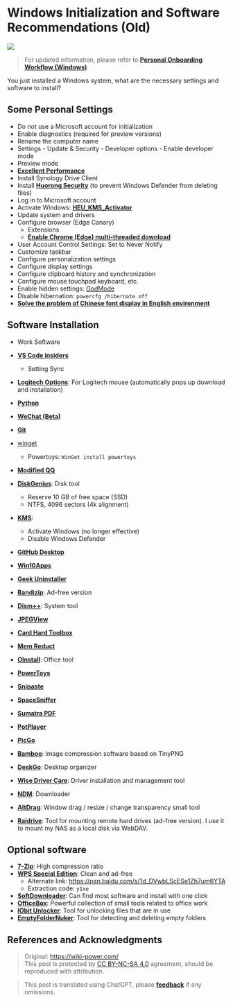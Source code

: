 # Windows Initialization and Software Recommendations (Old)

![](https://wiki-media-1253965369.cos.ap-guangzhou.myqcloud.com/img/20210117142759.jpg)

> For updated information, please refer to [**Personal Onboarding Workflow (Windows)**](https://wiki-power.com/en/Personal_Onboarding_Workflow_%28Windows%29/)

You just installed a Windows system, what are the necessary settings and software to install?

## Some Personal Settings

- Do not use a Microsoft account for initialization
- Enable diagnostics (required for preview versions)
- Rename the computer name
- Settings - Update & Security - Developer options - Enable developer mode
- Preview mode
- [**Excellent Performance**](https://bobi.site/archives/875)
- Install Synology Drive Client
- Install [**Huorong Security**](https://www.huorong.cn/) (to prevent Windows Defender from deleting files)
- Log in to Microsoft account
- Activate Windows: [**HEU_KMS_Activator**](https://github.com/zbezj/HEU_KMS_Activator)
- Update system and drivers
- Configure browser (Edge Canary)
  - Extensions
  - [**Enable Chrome (Edge) multi-threaded download**](https://wiki-power.com/en/%E5%BC%80%E5%90%AFChrome%EF%BC%88Edge%EF%BC%89%E5%A4%9A%E7%BA%BF%E7%A8%8B%E4%B8%8B%E8%BD%BD)
- User Account Control Settings: Set to Never Notify
- Customize taskbar
- Configure personalization settings
- Configure display settings
- Configure clipboard history and synchronization
- Configure mouse touchpad keyboard, etc.
- Enable hidden settings: [GodMode](https://github.com/linyuxuanlin/File-host/tree/main/software/GodMode.lnk)
- Disable hibernation: `powercfg /hibernate off`
- [**Solve the problem of Chinese font display in English environment**](https://blog.csdn.net/amoscn/article/details/106224359)

## Software Installation

- Work Software
- [**VS Code insiders**](https://code.visualstudio.com/docs/?dv=win64&build=insiders)
  - Setting Sync
- [**Logitech Options**](https://www.logitech.com.cn/zh-cn/product/options): For Logitech mouse (automatically pops up download and installation)
- [**Python**](https://www.microsoft.com/zh-cn/p/python-39/9p7qfqmjrfp7?rtc=1&activetab=pivot:overviewtab)
- [**WeChat (Beta)**](https://dldir1.qq.com/weixin/Windows/Beta/WeChatBeta.exe)
- [**Git**](https://git-scm.com/downloads)
- [winget](https://www.microsoft.com/zh-cn/p/app-installer/9nblggh4nns1?ocid=9nblggh4nns1_ORSEARCH_Bing&rtc=2&activetab=pivot:overviewtab)
  - Powertoys: `WinGet install powertoys`
- [**Modified QQ**](https://github.com/linyuxuanlin/File-host/blob/main/software/QQ%209.4.2.27666%20Lite-20210118%20by%20flighty-Q.exe)

- [**DiskGenius**](https://www.diskgenius.cn/download.php): Disk tool
  - Reserve 10 GB of free space (SSD)
  - NTFS, 4096 sectors (4k alignment)
- [**KMS**](https://github.com/linyuxuanlin/File-host/tree/main/software/KMS.exe):

  - Activate Windows (no longer effective)
  - Disable Windows Defender

- [**GitHub Desktop**](https://desktop.github.com)

- [**Win10Apps**](https://github.com/linyuxuanlin/File-host/tree/main/software/Win10Apps.exe)
- [**Geek Uninstaller**](https://github.com/linyuxuanlin/File-host/tree/main/software/geekuninstaller.exe)
- [**Bandizip**](https://github.com/linyuxuanlin/File-host/tree/main/software/Bandizip.exe): Ad-free version
- [**Dism++**](https://www.chuyu.me/zh-Hans/): System tool
- [**JPEGView**](https://github.com/linyuxuanlin/File-host/tree/main/software/JPEGView64.zip)
- [**Card Hard Toolbox**](http://www.kbtool.cn/down.php)
- [**Mem Reduct**](https://github.com/henrypp/memreduct/releases)
- [**OInstall**](https://github.com/linyuxuanlin/File-host/tree/main/software/OInstall.exe): Office tool
- [**PowerToys**](https://github.com/microsoft/PowerToys/releases/)
- [**Snipaste**](https://zh.snipaste.com/download.html)
- [**SpaceSniffer**](https://github.com/linyuxuanlin/File-host/tree/main/software/SpaceSniffer.exe)
- [**Sumatra PDF**](https://www.sumatrapdfreader.org/download-free-pdf-viewer.html)
- [**PotPlayer**](https://daumpotplayer.com/download/)
- [**PicGo**](https://github.com/Molunerfinn/PicGo/releases/tag/v2.3.0-beta.4)
- [**Bamboo**](https://christopherwk210.github.io/bamboo/): Image compression software based on TinyPNG
- [**DeskGo**](https://pm.myapp.com/invc/xfspeed/qqpcmgr/data/DeskGo_2_9_1051_127_lite.exe): Desktop organizer
- [**Wise Driver Care**](https://github.com/linyuxuanlin/File-host/blob/main/software/Wise%20Driver%20Care.zip): Driver installation and management tool
- [**NDM**](https://www.neatdownloadmanager.com/index.php/en/): Downloader
- [**AltDrag**](https://github.com/linyuxuanlin/File-host/tree/main/software/AltDrag.exe): Window drag / resize / change transparency small tool
- [**Raidrive**](https://github.com/linyuxuanlin/File-host/blob/main/software/raidrive-2020-6-80.exe): Tool for mounting remote hard drives (ad-free version). I use it to mount my NAS as a local disk via WebDAV.

## Optional software

- [**7-Zip**](https://github.com/linyuxuanlin/File-host/tree/main/software/7z.exe): High compression ratio
- [**WPS Special Edition**](http://wpspro.support.wps.cn/gov/guangdong/chaozhou/installation/WPS%20Office%202019%20%E4%B8%93%E4%B8%9A%E7%89%88%EF%BC%88%E6%BD%AE%E5%B7%9E%E5%B8%82%E5%85%9A%E6%94%BF%E6%9C%BA%E5%85%B3%E5%8D%95%E4%BD%8D%EF%BC%89.exe): Clean and ad-free
  - Alternate link: https://pan.baidu.com/s/1d_DVwbLScESe1Zh7um6YTA
  - Extraction code: `y1xe`
- [**SoftDownloader**](https://github.com/linyuxuanlin/File-host/tree/main/software/SoftDownloader.zip): Can find most software and install with one click
- [**OfficeBox**](https://github.com/linyuxuanlin/File-host/tree/main/software/OfficeBox.zip): Powerful collection of small tools related to office work
- [**IObit Unlocker**](https://github.com/linyuxuanlin/File-host/tree/main/software/IObit_Unlocker.exe): Tool for unlocking files that are in use
- [**EmptyFolderNuker**](https://github.com/linyuxuanlin/File-host/tree/main/software/EmptyFolderNuker.exe): Tool for detecting and deleting empty folders

## References and Acknowledgments

> Original: <https://wiki-power.com/>  
> This post is protected by [CC BY-NC-SA 4.0](https://creativecommons.org/licenses/by/4.0/deed.en) agreement, should be reproduced with attribution.

> This post is translated using ChatGPT, please [**feedback**](https://github.com/linyuxuanlin/Wiki_MkDocs/issues/new) if any omissions.